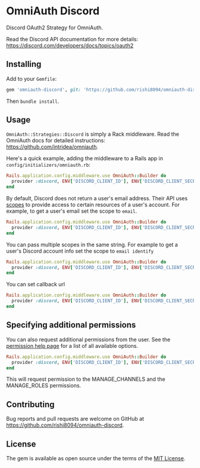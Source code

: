 # OmniAuth Discord

Discord OAuth2 Strategy for OmniAuth.

Read the Discord API documentation for more details: https://discord.com/developers/docs/topics/oauth2

## Installing

Add to your `Gemfile`:

```ruby
gem 'omniauth-discord', git: 'https://github.com/rishi8094/omniauth-discord'
```

Then `bundle install`.

## Usage

`OmniAuth::Strategies::Discord` is simply a Rack middleware. Read the OmniAuth docs for detailed instructions: https://github.com/intridea/omniauth.

Here's a quick example, adding the middleware to a Rails app in `config/initializers/omniauth.rb`:

```ruby
Rails.application.config.middleware.use OmniAuth::Builder do
  provider :discord, ENV['DISCORD_CLIENT_ID'], ENV['DISCORD_CLIENT_SECRET']
end
```

By default, Discord does not return a user's email address. Their API uses
[scopes](https://discord.com/developers/docs/topics/oauth2#scopes) to provide
access to certain resources of a user's account. For example, to get a user's
email set the scope to `email`.

```ruby
Rails.application.config.middleware.use OmniAuth::Builder do
  provider :discord, ENV['DISCORD_CLIENT_ID'], ENV['DISCORD_CLIENT_SECRET'], scope: 'email'
end
```

You can pass multiple scopes in the same string. For example to get a user's
Discord account info set the scope to `email identify`


```ruby
Rails.application.config.middleware.use OmniAuth::Builder do
  provider :discord, ENV['DISCORD_CLIENT_ID'], ENV['DISCORD_CLIENT_SECRET'], scope: 'email identify'
end
```

You can set callback url


```ruby
Rails.application.config.middleware.use OmniAuth::Builder do
  provider :discord, ENV['DISCORD_CLIENT_ID'], ENV['DISCORD_CLIENT_SECRET'], scope: 'email identify', callback_url: 'https://someurl.com/users/auth/discord/callback'
end
```

## Specifying additional permissions

You can also request additional permissions from the user. See the
[permission help page](https://discordapp.com/developers/docs/topics/permissions#bitwise-permission-flags) for a list of all available options.

```ruby
Rails.application.config.middleware.use OmniAuth::Builder do
  provider :discord, ENV['DISCORD_CLIENT_ID'], ENV['DISCORD_CLIENT_SECRET'], scope: 'identify  bot', permissions: 0x00000010 + 0x10000000
end
```

This will request permission to the MANAGE_CHANNELS and the MANAGE_ROLES
permissions.

## Contributing

Bug reports and pull requests are welcome on GitHub at https://github.com/rishi8094/omniauth-discord.


## License

The gem is available as open source under the terms of the [MIT License](http://opensource.org/licenses/MIT).
